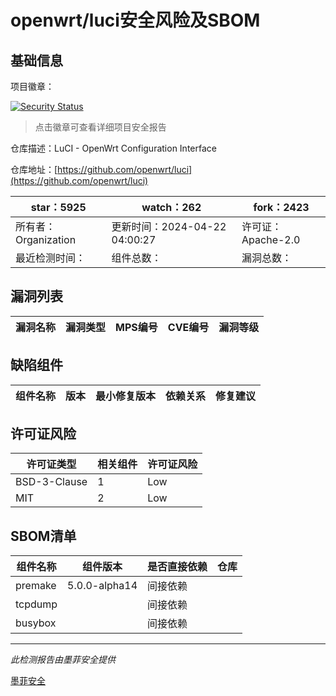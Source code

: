 # openwrt/luci安全风险及SBOM

## 基础信息

项目徽章：

[![Security Status](https://www.murphysec.com/platform3/v31/badge/1782137486061015040.svg)](https://www.murphysec.com/console/report/1700577902784724992/1782137486061015040)

> 点击徽章可查看详细项目安全报告

仓库描述：LuCI - OpenWrt Configuration Interface

仓库地址：[https://github.com/openwrt/luci](https://github.com/openwrt/luci)

| star：5925 | watch：262 | fork：2423 |
| ----------- | -------------- | ------------ |
| 所有者：Organization | 更新时间：2024-04-22 04:00:27 | 许可证：Apache-2.0 |
| 最近检测时间： | 组件总数： | 漏洞总数： |




## 漏洞列表

| 漏洞名称 | 漏洞类型 | MPS编号 | CVE编号 | 漏洞等级 |
| ------- | ------ | ------- | ------ | ----- |





## 缺陷组件

| 组件名称 | 版本 | 最小修复版本 | 依赖关系 | 修复建议 |
| -------- | ---- | ------------ | -------- | -------- |





## 许可证风险

| 许可证类型 | 相关组件 | 许可证风险 |
| ---------- | -------- | ---------- |
|BSD-3-Clause|1|Low|
|MIT|2|Low|




## SBOM清单

| 组件名称 | 组件版本 | 是否直接依赖 | 仓库 |
| -------- | -------- | ------------ | ---- |
|premake|5.0.0-alpha14|间接依赖||
|tcpdump||间接依赖||
|busybox||间接依赖||


------

*此检测报告由墨菲安全提供*

[墨菲安全](www.murphysec.com)